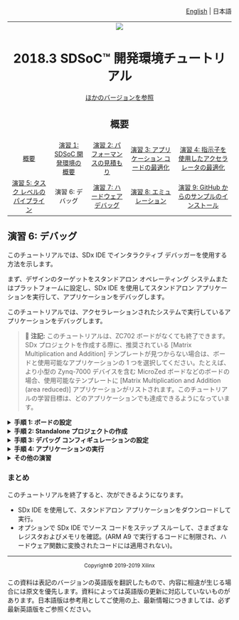 <p align="right">
<a href="../../getting-started-tutorial/README.md">English</a> | <a>日本語</a>
</p>

<table style="width:100%">
  <tr>
<td align="center" width="100%" colspan="6"><img src="https://www.xilinx.com/content/dam/xilinx/imgs/press/media-kits/corporate/xilinx-logo.png" width="30%"/><h1>2018.3 SDSoC™ 開発環境チュートリアル</h1>
<a href="https://github.com/Xilinx/SDSoC-Tutorials/branches/all">ほかのバージョンを参照</a>
</td>
  </tr>
  <tr>
    <td colspan="5" align="center"><h2>概要</h2></td>
  <tr>
    <td align="center"><a href="README.md">概要</a></td>
    <td align="center"><a href="lab-1-introduction-to-the-sdsoc-development-environment.md">演習 1: SDSoC 開発環境の概要</a></td>
    <td align="center"><a href="lab-2-performance-estimation.md">演習 2: パフォーマンスの見積もり</a></td>
    <td align="center"><a href="lab-3-optimize-the-application-code.md">演習 3: アプリケーション コードの最適化</a></td>
    <td align="center"><a href="lab-4-optimize-the-accelerator-using-directives.md">演習 4: 指示子を使用したアクセラレータの最適化</a></td>
  </tr>
  <tr>
    <td align="center"><a href="lab-5-task-level-pipelining.md">演習 5: タスク レベルのパイプライン</a></td>
    <td align="center">演習 6: デバッグ</td>
    <td align="center"><a href="lab-7-hardware-debug.md">演習 7: ハードウェア デバッグ</a></td>
    <td align="center"><a href="lab-8-emulation.md">演習 8: エミュレーション</a></td>
    <td align="center"><a href="lab-9-installing-applications-from-github.md">演習 9: GitHub からのサンプルのインストール</a></td>
    </tr>
</table>

## 演習 6: デバッグ  

このチュートリアルでは、SDx IDE でインタラクティブ デバッガーを使用する方法を示します。  

まず、デザインのターゲットをスタンドアロン オペレーティング システムまたはプラットフォームに設定し、SDx IDE を使用してスタンドアロン アプリケーションを実行して、アプリケーションをデバッグします。  

このチュートリアルでは、アクセラレーションされたシステムで実行しているアプリケーションをデバッグします。  

>**:pushpin: 注記:**  このチュートリアルは、ZC702 ボードがなくても終了できます。SDx プロジェクトを作成する際に、推奨されている [Matrix Multiplication and Addition] テンプレートが見つからない場合は、ボードと使用可能なアプリケーションの 1 つを選択してください。たとえば、より小型の Zynq-7000 デバイスを含む MicroZed ボードなどのボードの場合、使用可能なテンプレートに [Matrix Multiplication and Addition (area reduced)] アプリケーションがリストされます。このチュートリアルの学習目標は、どのアプリケーションでも達成できるようになっています。  


<details>
<summary><strong>手順 1: ボードの設定</strong></summary>

ボードの UART ポートに接続するには mini USB ケーブルが必要です。これにより SDx IDE のシリアル ターミナルに通信できるようになります。この接続は、アプリケーション ソフトウェアからの出力 (情報メッセージを含む) を確認するのに必要です。ボードの Digilent ポートに接続するには Micro USB ケーブルも必要で、これによりビットストリームおよびバイナリをダウンロードできます。この接続は、ターゲット ボードでアプリケーションが起動される際に FPGA をプログラムするために必要です。イーサネット ケーブルも必要です。Linux TCF エージェントには、ターゲット ボードと通信するのにイーサネット リンクが必要です。最後に、SD カードから起動できるように、SD カード スロットのサイドのジャンパーが正しく設定されているかどうか確認します。  

  1. mini USB ケーブルを UART ポートに接続します。  

  2. JTAG モードが Digilent ケーブルを使用するように設定されており、Micro USB ケーブルが接続されていることを確認します。  

     ![](./images/syl1517376007022.png)    

  3. DIP スイッチ (上の図の赤丸) を SD ブート モードに設定します。SD カードは挿入しないでください。  

  4. ボードに電源を投入します。  

Windows で `USB-UART` ドライバーと `Digilent` ドライバーがインストールされるようにし、SDx IDE がボードと通信できるようにします。  

>**:information_source: 重要:** ボードのジャンパーが SD ブートまたは JTAG ブートに設定されていることを確認します。このようにしておかないと、ボードが QSPI ブートなどのその他のモードでパワーアップし、QSPI デバイスまたはその他のブート デバイスからこの演習に関係のないものが読み込まれてしまいます。

</details>

<details>
<summary><strong>手順 2: Standalone プロジェクトの作成</strong></summary>

  [Matrix Multiplication and Addition] デザイン テンプレートを使用して ZC702 プラットフォームおよびスタンドアロン OS の新しい SDx™ プロジェクト (lab6) を作成します。  

  SDx IDE でスタンドアロン プロジェクトを作成する手順は、次のとおりです。  

 1. SDx IDE が起動します。  
 2. [File] → [New] → [SDx Project] をクリックします。  
 3. [Project Type] ページでは、デフォルトで [Application Project] がオンになっています。[Next] をクリックします。  
 4. [Project name] フィールドにプロジェクト名を指定します (例: lab6)。[Next] をクリックします。  
 5. [Platform] から [zc702] を選択します。[Next] をクリックします。  
 6. [System Configuration] ドロップダウン リストから [Standalone] を選択します。[Next] をクリックします。  
 7. [Available Templates] のリストから [Matrix Multiplication and Addition] を選択し、[Finish] をクリックします。  
 8. [lab6] タブをクリックし (タブが表示されていない場合は [Project Explorer] ビューで project.sdx ファイルをダブルクリック)、[SDx Project Settings] の [HW functions] パネルで `mmult` および `madd` 関数がハードウェア関数としてマークされていることを確認します。  
 9. ハードウェア関数としてマークされていない場合は、[Add HW Functions] ボタン ![](./images/kye1517376007003.png) をクリックしてダイアログ ボックスを開き、ハードウェア関数としてマークします。[Matching items] リストで Ctrl キーを押しながら `mmult` と `madd` 関数をクリックして選択します。[OK] をクリックして、両方の関数を [Hardware Functions] セクションに追加します。  
 10. [Project Explorer] タブでプロジェクトを右クリックし、[Build Project] をクリックします。  
     SDx によりプロジェクトがビルドされます。ビルド プロセスのステータスを示すダイアログ ボックスが表示されます。  

</details>

<details>
<summary><strong>手順 3: デバッグ コンフィギュレーションの設定</strong></summary>

  デバッグ コンフィギュレーションを設定するには、次の手順に従います。  

  1. [Project Explorer] ビューで lab6 プロジェクトの Debug フォルダーに含まれる最上位プロジェクト (`lab6`) をクリックし、ツールバーの [Debug] ボタンをクリックするか、[Debug] ボタンのプルダウン メニューから [Debug As] → [Launch on Hardware (SDx Application Debugger)] をクリックします。または、プロジェクトを右クリックし、[Debug As] → [Launch on Hardware (SDx Application Debugger)] をクリックします。
     [Confirm Perspective Switch] ダイアログ ボックスが表示されます。  

   >**:information_source: 重要:** プロジェクトをデバッグする前にボードのスイッチがオンになっていることを確認してください。  

  2. [Yes] をクリックして [Debug] パースペクティブに切り替えます。  
     これで、SDx IDE が [Debug] パースペクティブになりました。デバッガーによりシステムがリセットされ、デバイスがプログラムおよび初期化され、`main` 関数で停止します。中央のパネルにソース コード、右上のパネルにローカル変数、右下のパネルに SDx ログが表示されます。  

  3. アプリケーションを実行する前に、シリアル ターミナルをボードに接続して、プログラムからの出力が表示されるようにする必要があります。[Connection Type]: Serial、[Port]: COM<n>、[Baud Rate]: 115200 ボーに設定します。  

</details>

<details>
<summary><strong>手順 4: アプリケーションの実行</strong></summary>

  [Resume] アイコン ![](./images/evl1517376007006.png) をクリックしてアプリケーションを実行し、出力をターミナル ウィンドウで確認します。  

  >**:pushpin: 注記:**  ソース コード ウィンドウに `_exit` 関数が表示され、[Terminal] タブに行列乗算アプリケーションからの出力が表示されます。  

  ![](./images/krz1517374817479.png)  

</details>

<details>
<summary><strong>その他の演習</strong></summary>

>**:pushpin: 注記:**  このセクションの手順は、オプションです。  

  アプリケーションを使用したデバッグ/ステップの方法、Linux アプリケーションのデバッグ方法について説明します。    

  <details>
  <summary><strong>コードのステップ スルー</strong></summary>  

  [Debug] パースペクティブには、この演習では説明しなかったその他多くの機能が含まれます。最も重要なのは、デバッグするコードをステップ スルーする機能です。  

  1. lab6 の [Debug] ビュー (Debug_lab6.elf を使用した System Debugger) でデバッグ階層を右クリックし、[Disconnect] をクリックします。  
  2. 最上位のデバッグ フォルダーをもう 一度右クリックして、[Remove all Terminated] をクリックします。  
  3. バグ アイコンをクリックしてデバッガーを起動し、[step-into]、[step-over]、[step-return] ボタンを使用してコードをステップ スルーします。  
  4. コードをステップ スルーしながら、さまざまな変数の値を確認します。  

  </details>

  <details>
  <summary><strong>Linux アプリケーションのデバッグ</strong></summary>

  SDSoC 環境で Linux アプリケーションをデバッグするには、次の手順に従います。  

  1. プロジェクトを作成し (例: lab6_linux)、[Platform] に [zc702] を、[System Configuration] に [Linux] を指定します。アプリケーション テンプレートのリストから [Matrix Multiplication and Addition] を選択します。  
     詳細は、[新規プロジェクトの作成](drw1517355484536.md)を参照してください。  

  2. [SDx Project Settings] の [HW functions] の表で、mmult および madd 関数がハードウェア インプリメンテーション用にマークされます。  
     詳細は、[ハードウェア インプリメンテーション用の関数のマーク](mey1517355484594.md) を参照してください。  

  3. プロジェクトをビルドして実行ファイル、ビットストリーム、SD カード ブート イメージを生成します。アクティブ ビルド コンフィギュレーションに [Debug] を使用します。  
     詳細は、[ハードウェア アクセラレータを使用したデザインのビルド](rof1517355816863.md)を参照してください。  

  4. ここでは、[Window] → [Show View] → [Other] をクリックし、[Terminal] → [Terminal] をクリックして起動した SDSoC 環境ターミナルを使用します。[Terminal] タブをクリックし、設定 ([Connection Type]: Serial、[Port]: COM<n>、[Baud Rate]: 115200 ボー) を確認します。  
     COM ポート設定が表示されるようにするには、ボードに電源を投入する必要があります。  

      * SD カードを挿入せずにボードに電源を投入します。  
      * [Terminal] タブの [Settings] アイコン ![](./images/srz1517375659047.png) をクリックし、コンフィギュレーションを設定し、[OK] をクリックします。  
      * ターミナルに接続されていることが示されます。赤い [Disconnect] アイコン ![](./images/mge1517375659058.png) をクリックしてボードからターミナルの接続を解除して、ボードの電源を切ります。  

  5. 生成した `sd_card` ディレクトリの内容を SD カードにコピーして、SD カードを ZC702 ボードに挿入します。  
  6. ボードがイーサネット ケーブルを使用してコンピューターに接続されていることを確認します。
     1. ボードに電源を投入します。
     2. [Terminal] タブをクリックして、緑の [Connect] アイコンをクリックして、ターミナルをボードに接続します。
        Linux のブート ログがターミナルに表示されます。
     3. ターミナル プロンプトが表示されたら、`ifconfig eth0 192.168.0.2` と入力して IP アドレスを設定します。コンピューターは、イーサネット アダプターが ZC702 ボードと同じサブネットワークにあるように設定する必要があります。
        1. Windows ホスト システムで [コントロール パネル] → [ネットワークと共有センター] を開きます。
        2. [Ethernet] リンクをクリックして、イーサネット アダプターの [Ethernet Status] ダイアログ ボックスを開きます。
        3. [プロパティ] ボタンをクリックします。
        4. [インターネット プロトコル バージョン 4 (TCP/IPv4)] を選択し、[プロパティ] ボタンをクリックします。
        5. [全般] タブで [次の IP アドレスを使う] をオンにして `192.168.0.1` と入力します。[サブネット マスク] に対して 255.255.255.0 と入力します。
        6. [OK] をクリックします。すべてのダイアログ ボックスを閉じます。  

      サブネットワークに既に `192.168.0.1` のデバイスが含まれる場合は、別のアドレスを選択してください。`192.168.0.x` で始まるアドレスはどれでも使用できます。  

  7. SDx 環境に戻り、[Target Connections] パネルで [Linux TCF Agent] を展開表示して [Linux Agent (default)] を右クリックし、[Edit] をクリックします。  
  8. [Target Connection Details] ダイアログ ボックスで IP アドレスとポート (1534) を設定します。  

     ![](./images/rqi1517376007084.png)  

  9. [OK] をクリックします。  
  10. [Project Explorer] ビューで ELF ファイルをクリックして選択し、ツールバーの [Debug] アイコンをクリック (または [Debug] アイコンのプルダウン メニューから [Debug As] → [Launch on Hardware (SDx Application Debugger)] をクリック) して、[Debug] パースペクティブに移動してコードを実行またはステップ実行します。  

  >**:pushpin: 注記:**  アプリケーションの出力は [Terminal] タブではなく [Console] タブに表示されます。

</details>
</details>

### まとめ

このチュートリアルを終了すると、次ができるようになります。

  * SDx IDE を使用して、スタンドアロン アプリケーションをダウンロードして実行。  
  * オプションで SDx IDE でソース コードをステップ スルーして、さまざまなレジスタおよびメモリを確認。(ARM A9 で実行するコードに制限され、ハードウェア関数に変換されたコードには適用されない)。  

<hr/>
<p align="center"><sup>Copyright&copy; 2019-2019 Xilinx</sup></p>

この資料は表記のバージョンの英語版を翻訳したもので、内容に相違が生じる場合には原文を優先します。資料によっては英語版の更新に対応していないものがあります。日本語版は参考用としてご使用の上、最新情報につきましては、必ず最新英語版をご参照ください。